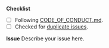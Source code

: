 <!--
Thanks for contributing!
Enter a Title above: Summary of Issue, Present Tense, < 50 Characters
-->

**Checklist**

<!-- Put an x in the boxes that apply: [X]. You can also fill these out after creating the PR. If you're unsure about any of them, don't hesitate to ask. We're here to help! -->

- [ ] Following [CODE_OF_CONDUCT.md](https://github.com/iamturns/create-exposed-app/blob/master/CODE_OF_CONDUCT.md).
- [ ] Checked for [duplicate issues](https://github.com/iamturns/create-exposed-app/issues).

**Issue**
Describe your issue here.
